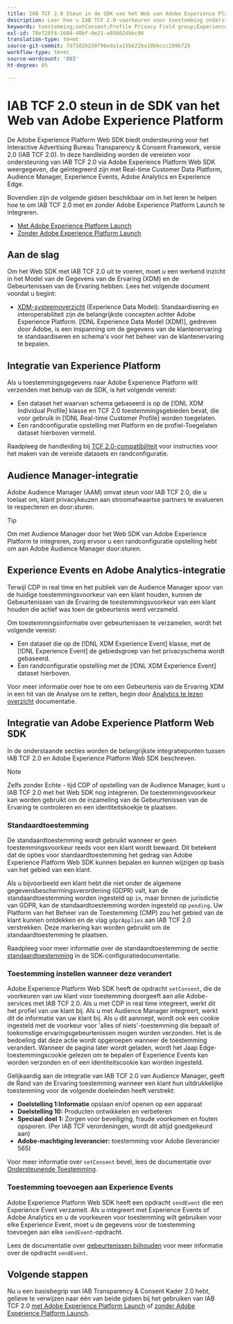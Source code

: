 ```yaml
---
title: IAB TCF 2.0 Steun in de SDK van het Web van Adobe Experience Platform
description: Leer hoe u IAB TCF 2.0-voorkeuren voor toestemming ondersteunt met de Adobe Experience Platform Web SDK
keywords: toestemming;setConsent;Profile Privacy Field group;Experience Event Privacy Field group;Privacy Field group;IAB TCF 2.0;Real-time CDP;Real-time Customer Data Profile
exl-id: 78e728f4-1604-40bf-9e21-a056024bbc98
translation-type: tm+mt
source-git-commit: 7d7502b238f96eda1a15b622ba10bbccc289b725
workflow-type: tm+mt
source-wordcount: '883'
ht-degree: 0%

---
```


# IAB TCF 2.0 steun in de SDK van het Web van Adobe Experience Platform

De Adobe Experience Platform Web SDK biedt ondersteuning voor het Interactive Advertising Bureau Transparency &amp; Consent Framework, versie 2.0 (IAB TCF 2.0). In deze handleiding worden de vereisten voor ondersteuning van IAB TCF 2.0 via Adobe Experience Platform Web SDK weergegeven, die geïntegreerd zijn met Real-time Customer Data Platform, Audience Manager, Experience Events, Adobe Analytics en Experience Edge.

Bovendien zijn de volgende gidsen beschikbaar om in het leren te helpen hoe te om IAB TCF 2.0 met en zonder Adobe Experience Platform Launch te integreren.

- [Met Adobe Experience Platform Launch](./with-launch.md)
- [Zonder Adobe Experience Platform Launch](./without-launch.md)

## Aan de slag

Om het Web SDK met IAB TCF 2.0 uit te voeren, moet u een werkend inzicht in het Model van de Gegevens van de Ervaring (XDM) en de Gebeurtenissen van de Ervaring hebben. Lees het volgende document voordat u begint:

- [XDM-systeemoverzicht](../../../xdm/home.md) (Experience Data Model): Standaardisering en interoperabiliteit zijn de belangrijkste concepten achter Adobe Experience Platform. [!DNL Experience Data Model (XDM)], gedreven door Adobe, is een inspanning om de gegevens van de klantenervaring te standaardiseren en schema&#39;s voor het beheer van de klantenervaring te bepalen.

## Integratie van Experience Platform

Als u toestemmingsgegevens naar Adobe Experience Platform wilt verzenden met behulp van de SDK, is het volgende vereist:

- Een dataset het waarvan schema gebaseerd is op de [!DNL XDM Individual Profile] klasse en TCF 2.0 toestemmingsgebieden bevat, die voor gebruik in [!DNL Real-time Customer Profile] worden toegelaten.
- Een randconfiguratie opstelling met Platform en de profiel-Toegelaten dataset hierboven vermeld.

Raadpleeg de handleiding bij [TCF 2.0-compatibiliteit](../../../landing/governance-privacy-security/consent/iab/overview.md) voor instructies voor het maken van de vereiste datasets en randconfiguratie.

## Audience Manager-integratie

Adobe Audience Manager (AAM) omvat steun voor IAB TCF 2.0, die u toelaat om, klant privacykeuzen aan stroomafwaartse partners te evalueren te respecteren en door:sturen. <!--For more information, read the documentation on [Sending Data to Audience Manager](../audience-manager/audience-manager-overview.md).-->

>[!TIP]
>
>Om met Audience Manager door het Web SDK van Adobe Experience Platform te integreren, zorg ervoor u een randconfiguratie opstelling hebt om aan Adobe Audience Manager door:sturen.

## Experience Events en Adobe Analytics-integratie

Terwijl CDP in real time en het publiek van de Audience Manager spoor van de huidige toestemmingsvoorkeur van een klant houden, kunnen de Gebeurtenissen van de Ervaring de toestemmingsvoorkeur van een klant houden die actief was toen de gebeurtenis werd verzameld.

Om toestemmingsinformatie over gebeurtenissen te verzamelen, wordt het volgende vereist:

- Een dataset die op de [!DNL XDM Experience Event] klasse, met de [!DNL Experience Event] de gebiedsgroep van het privacyschema wordt gebaseerd.
- Een randconfiguratie opstelling met de [!DNL XDM Experience Event] dataset hierboven.

Voor meer informatie over hoe te om een Gebeurtenis van de Ervaring XDM in een hit van de Analyse om te zetten, begin door [Analytics te lezen overzicht](../../data-collection/adobe-analytics/analytics-overview.md) documentatie.

## Integratie van Adobe Experience Platform Web SDK

In de onderstaande secties worden de belangrijkste integratiepunten tussen IAB TCF 2.0 en Adobe Experience Platform Web SDK beschreven.

>[!NOTE]
>
>Zelfs zonder Echte - tijd CDP of opstelling van de Audience Manager, kunt u IAB TCF 2.0 met het Web SDK nog integreren. De toestemmingsvoorkeur kan worden gebruikt om de inzameling van de Gebeurtenissen van de Ervaring te controleren en een identiteitskoekje te plaatsen.

### Standaardtoestemming

De standaardtoestemming wordt gebruikt wanneer er geen toestemmingsvoorkeur reeds voor een klant wordt bewaard. Dit betekent dat de opties voor standaardtoestemming het gedrag van Adobe Experience Platform Web SDK kunnen bepalen en kunnen wijzigen op basis van het gebied van een klant.

Als u bijvoorbeeld een klant hebt die niet onder de algemene gegevensbeschermingsverordening (GDPR) valt, kan de standaardtoestemming worden ingesteld op `in`, maar binnen de jurisdictie van GDPR, kan de standaardtoestemming worden ingesteld op `pending`. Uw Platform van het Beheer van de Toestemming (CMP) zou het gebied van de klant kunnen ontdekken en de vlag `gdprApplies` aan IAB TCF 2.0 verstrekken. Deze markering kan worden gebruikt om de standaardtoestemming te plaatsen.

Raadpleeg voor meer informatie over de standaardtoestemming de sectie [standaardtoestemming](../../fundamentals/configuring-the-sdk.md#default-consent) in de SDK-configuratiedocumentatie.

### Toestemming instellen wanneer deze verandert

Adobe Experience Platform Web SDK heeft de opdracht `setConsent`, die de voorkeuren van uw klant voor toestemming doorgeeft aan alle Adobe-services met IAB TCF 2.0. Als u met CDP in real time integreert, werkt dit het profiel van uw klant bij. Als u met Audience Manager integreert, werkt dit de informatie van uw klant bij. Als u dit aanroept, wordt ook een cookie ingesteld met de voorkeur voor &#39;alles of niets&#39;-toestemming die bepaalt of toekomstige ervaringsgebeurtenissen mogen worden verzonden. Het is de bedoeling dat deze actie wordt opgeroepen wanneer de toestemming verandert. Wanneer de pagina later wordt geladen, wordt het Jaap Edge-toestemmingscookie gelezen om te bepalen of Experience Events kan worden verzonden en of een identiteitscookie kan worden ingesteld.

Gelijkaardig aan de integratie van IAB TCF 2.0 van Audience Manager, geeft de Rand van de Ervaring toestemming wanneer een klant hun uitdrukkelijke toestemming voor de volgende doeleinden heeft verstrekt:

- **Doelstelling 1:Informatie** opslaan en/of openen op een apparaat
- **Doelstelling 10:** Producten ontwikkelen en verbeteren
- **Speciaal doel 1:** Zorgen voor beveiliging, fraude voorkomen en fouten opsporen. (Per IAB TCF verordeningen, wordt dit altijd goedgekeurd aan)
- **Adobe-machtiging leverancier:** toestemming voor Adobe (leverancier 565)

Voor meer informatie over `setConsent` bevel, lees de documentatie over [Ondersteunende Toestemming](../../consent/supporting-consent.md).

### Toestemming toevoegen aan Experience Events

Adobe Experience Platform Web SDK heeft een opdracht `sendEvent` die een Experience Event verzamelt. Als u integreert met Experience Events of Adobe Analytics en u de voorkeuren voor toestemming wilt gebruiken voor elke Experience Event, moet u de gegevens voor de toestemming toevoegen aan elke `sendEvent`-opdracht.

Lees de documentatie over [gebeurtenissen bijhouden](../../fundamentals/tracking-events.md) voor meer informatie over de opdracht `sendEvent`.

## Volgende stappen

Nu u een basisbegrip van IAB Transparency &amp; Consent Kader 2.0 hebt, gelieve te verwijzen naar één van beide gidsen bij het gebruiken van IAB TCF 2.0 [met Adobe Experience Platform Launch](./with-launch.md) of [zonder Adobe Experience Platform Launch](./without-launch.md).
